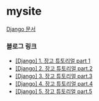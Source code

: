 # mysite

[Django 문서](https://docs.djangoproject.com/ko/3.2/)<br />

### 블로그 링크
- [[Django] 1. 장고 튜토리얼 part 1](https://velog.io/@gouz7514/Django-1.-%EC%9E%A5%EA%B3%A0-%ED%8A%9C%ED%86%A0%EB%A6%AC%EC%96%BC-part-1)
- [[Django] 2. 장고 튜토리얼 part.2](https://velog.io/@gouz7514/Django-2.-%EC%9E%A5%EA%B3%A0-%ED%8A%9C%ED%86%A0%EB%A6%AC%EC%96%BC-part.2)
- [[Django] 3. 장고 튜토리얼 part.3](https://velog.io/@gouz7514/Django-3.-%EC%9E%A5%EA%B3%A0-%ED%8A%9C%ED%86%A0%EB%A6%AC%EC%96%BC-part.3)
- [[Django] 4. 장고 튜토리얼 part.4](https://velog.io/@gouz7514/Django-4.-%EC%9E%A5%EA%B3%A0-%ED%8A%9C%ED%86%A0%EB%A6%AC%EC%96%BC-part.4)
- [[Django] 5. 장고 튜토리얼 part.5](https://velog.io/@gouz7514/Django-5.-%EC%9E%A5%EA%B3%A0-%ED%8A%9C%ED%86%A0%EB%A6%AC%EC%96%BC-part.5)